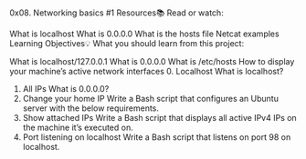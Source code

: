 0x08. Networking basics #1
Resources:books:
Read or watch:

What is localhost
What is 0.0.0.0
What is the hosts file
Netcat examples
Learning Objectives:bulb:
What you should learn from this project:

What is localhost/127.0.0.1
What is 0.0.0.0
What is /etc/hosts
How to display your machine’s active network interfaces
0. Localhost
What is localhost?
1. All IPs
What is 0.0.0.0?
2. Change your home IP
Write a Bash script that configures an Ubuntu server with the below requirements.
3. Show attached IPs
Write a Bash script that displays all active IPv4 IPs on the machine it’s executed on.
4. Port listening on localhost
Write a Bash script that listens on port 98 on localhost.
